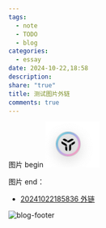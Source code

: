 ```yaml
---
tags:
  - note
  - TODO
  - blog
categories:
  - essay
date: 2024-10-22,18:58
description: 
share: "true"
title: 测试图片外链
comments: true
---
```


图片 begin
![](assets/images/f25f38acf46763e715aabc50b51a5d99_MD5.png)

图片 end：

- [20241022185836 外链](notes/timenotes/2024/10/20241022185836%20外链.md)

![blog-footer](assets/images/common/blog-footer.png)
